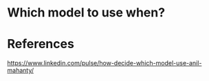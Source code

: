# Which model to use when?

# References
https://www.linkedin.com/pulse/how-decide-which-model-use-anil-mahanty/
